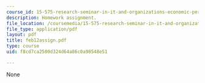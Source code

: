 ```yaml
---
course_id: 15-575-research-seminar-in-it-and-organizations-economic-perspectives-spring-2004
description: Homework assignment.
file_location: /coursemedia/15-575-research-seminar-in-it-and-organizations-economic-perspectives-spring-2004/f8cd7ca2500d324d64a86c0a98548e51_feb12assign.pdf
file_type: application/pdf
layout: pdf
title: feb12assign.pdf
type: course
uid: f8cd7ca2500d324d64a86c0a98548e51

---
```

None